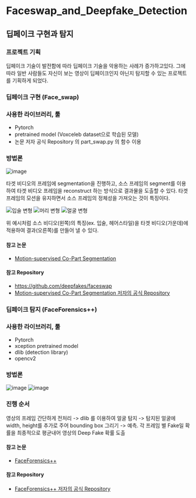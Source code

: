 # Faceswap_and_Deepfake_Detection

## 딥페이크 구현과 탐지

### 프로젝트 기획
딥페이크 기술이 발전함에 따라 딥페이크 기술을 악용하는 사례가 증가하고있다.
그에 따라 일반 사람들도 자신이 보는 영상이 딥페이크인지 아닌지 탐지할 수 있는 프로젝트를 기획하게 되었다.

### 딥페이크 구현 (Face_swap)

### 사용한 라이브러리, 툴
- Pytorch
- pretrained model (Voxceleb dataset으로 학습된 모델)
- 논문 저자 공식 Repository 의 part_swap.py 의 함수 이용

### 방법론

![image](https://user-images.githubusercontent.com/75903850/134393978-46113f0f-809d-4430-b4d1-236fddf945b8.png)

타겟 비디오의 프레임에 segmentation을 진행하고, 소스 프레임의 segment를 이용하여 타겟 비디오 프레임을 reconstruct 하는 방식으로 결과물을 도출할 수 있다. 타겟 프레임의 모션을 유지하면서 소스 프레임의 정체성을 가져오는 것이 특징이다.


![입술 변형](https://user-images.githubusercontent.com/75903850/134393672-02cc0293-e63b-41a3-80fb-57b46461dcd9.png)
![머리 변형](https://user-images.githubusercontent.com/75903850/134393930-c055f5ce-1084-4399-b93c-cd3b1c9c9f41.png)
![얼굴 변형](https://user-images.githubusercontent.com/75903850/134395532-10b2951e-b009-46ba-bf93-ca31bc5abd4b.png)

위 예시처럼 소스 비디오(왼쪽)의 특징(ex. 입술, 헤어스타일)을 타겟 비디오(가운데)에 적용하여 결과(오른쪽)를 만들어 낼 수 있다.
 
#### 참고 논문 
- [Motion-supervised Co-Part Segmentation](https://arxiv.org/abs/2004.03234)

#### 참고 Repository
- https://github.com/deepfakes/faceswap
- [Motion-supervised Co-Part Segmentation 저자의 공식 Repository](https://github.com/AliaksandrSiarohin/motion-cosegmentation)

### 딥페이크 탐지 (FaceForensics++)

### 사용한 라이브러리, 툴
- Pytorch
- xception pretrained model
- dlib (detection library)
- opencv2

### 방법론
![image](https://user-images.githubusercontent.com/75903850/134397425-10566442-5671-4311-9b06-82348f5308de.png)
![image](https://user-images.githubusercontent.com/75903850/135982383-20b5a2a2-1ec5-45df-bd86-a27c29e43b73.png)


### 진행 순서
영상의 프레임 간단하게 전처리 -> dlib 를 이용하여 얼굴 탐지 -> 탐지된 얼굴에 width, height를 추가로 주어 bounding box 그리기 -> 예측. 각 프레임 별 Fake일 확률을 최종적으로 평균내어 영상의 Deep Fake 확률 도출

#### 참고 논문
- [FaceForensics++](https://arxiv.org/abs/1901.08971)

#### 참고 Repository
- [FaceForensics++ 저자의 공식 Repository](https://github.com/ondyari/FaceForensics)

